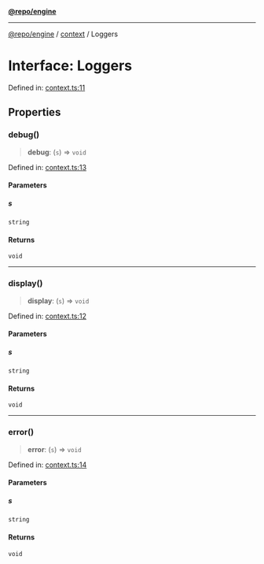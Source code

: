 [**@repo/engine**](../../README.md)

***

[@repo/engine](../../modules.md) / [context](../README.md) / Loggers

# Interface: Loggers

Defined in: [context.ts:11](https://github.com/alexqguo/drinking-board-game-v3/blob/8a71edc417ebda66bb565d91aba07ca306b3e490/packages/engine/src/context.ts#L11)

## Properties

### debug()

> **debug**: (`s`) => `void`

Defined in: [context.ts:13](https://github.com/alexqguo/drinking-board-game-v3/blob/8a71edc417ebda66bb565d91aba07ca306b3e490/packages/engine/src/context.ts#L13)

#### Parameters

##### s

`string`

#### Returns

`void`

***

### display()

> **display**: (`s`) => `void`

Defined in: [context.ts:12](https://github.com/alexqguo/drinking-board-game-v3/blob/8a71edc417ebda66bb565d91aba07ca306b3e490/packages/engine/src/context.ts#L12)

#### Parameters

##### s

`string`

#### Returns

`void`

***

### error()

> **error**: (`s`) => `void`

Defined in: [context.ts:14](https://github.com/alexqguo/drinking-board-game-v3/blob/8a71edc417ebda66bb565d91aba07ca306b3e490/packages/engine/src/context.ts#L14)

#### Parameters

##### s

`string`

#### Returns

`void`

